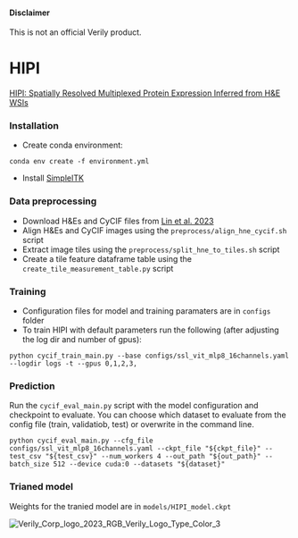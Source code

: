 #### Disclaimer

This is not an official Verily product.

# HIPI

[HIPI: Spatially Resolved Multiplexed Protein Expression Inferred from H&amp;E WSIs](https://www.biorxiv.org/content/10.1101/2024.03.26.586744v1)

### Installation

*   Create conda environment:

```
conda env create -f environment.yml
```

*   Install [SimpleITK](https://simpleitk.org/)


### Data preprocessing

*   Download H&amp;Es and CyCIF files from [Lin et al. 2023](https://github.com/labsyspharm/CRC_atlas_2022)
*   Align H&amp;Es and CyCIF images using the `preprocess/align_hne_cycif.sh` script
*   Extract image tiles using the `preprocess/split_hne_to_tiles.sh` script
*   Create a tile feature dataframe table using the `create_tile_measurement_table.py` script

### Training

*   Configuration files for model and training paramaters are in `configs` folder
*   To train HIPI with default parameters run the following (after adjusting the log dir and number of gpus):

```
python cycif_train_main.py --base configs/ssl_vit_mlp8_16channels.yaml --logdir logs -t --gpus 0,1,2,3,
```

### Prediction

Run the `cycif_eval_main.py` script with the model configuration and checkpoint to evaluate. You can choose which dataset to evaluate from the config file (train, validatiob, test) or overwrite in the command line.

```
python cycif_eval_main.py --cfg_file configs/ssl_vit_mlp8_16channels.yaml --ckpt_file "${ckpt_file}" --test_csv "${test_csv}" --num_workers 4 --out_path "${out_path}" --batch_size 512 --device cuda:0 --datasets "${dataset}"
```

### Trianed model

Weights for the tranied model are in `models/HIPI_model.ckpt`


![Verily_Corp_logo_2023_RGB_Verily_Logo_Type_Color_3](https://github.com/RonZeira/HIPI/assets/37271181/3c71fdff-ba27-4704-9816-88b6d25b1593)

